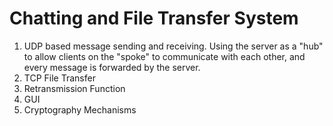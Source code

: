 # Chatting and File Transfer System

1. UDP based message sending and receiving.
   Using the server as a "hub" to allow clients on the "spoke" to communicate with each other, and every message is forwarded by the server.
2. TCP File Transfer
3. Retransmission Function
4. GUI
5. Cryptography Mechanisms
